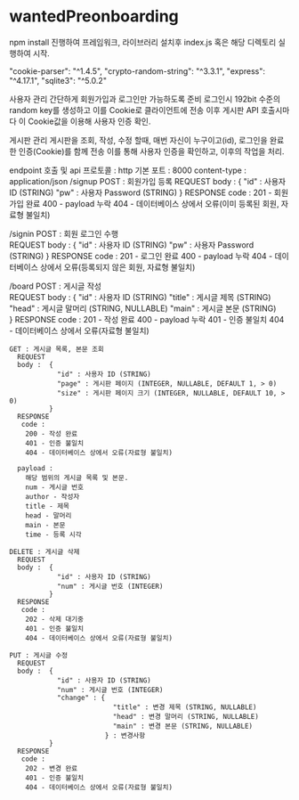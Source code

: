 # wantedPreonboarding

npm install 진행하여 프레임워크, 라이브러리 설치후
index.js 혹은 해당 디렉토리 실행하여 시작.


"cookie-parser": "^1.4.5",
"crypto-random-string": "^3.3.1",
"express": "^4.17.1",
"sqlite3": "^5.0.2"


사용자 관리
  간단하게 회원가입과 로그인만 가능하도록 준비
  로그인시 192bit 수준의 random key를 생성하고 이를 Cookie로 클라이언트에 전송
  이후 게시판 API 호출시마다 이 Cookie값을 이용해 사용자 인증 확인.
 
 
 게시판 관리
  게시판을 조회, 작성, 수정 할때, 매번 자신이 누구이고(id), 로그인을 완료한 인증(Cookie)를 함께 전송
  이를 통해 사용자 인증을 확인하고, 이후의 작업을 처리.
  
  
 endpoint 호출 및 api 
 프로토콜 : http
 기본 포트 : 8000
 content-type : application/json
  /signup
    POST : 회원가입 등록
      REQUEST
      body :  {
                "id" : 사용자 ID (STRING)
                "pw" : 사용자 Password (STRING)
              }
     RESPONSE
     code :
      201 - 회원가입 완료
      400 - payload 누락
      404 - 데이터베이스 상에서 오류(이미 등록된 회원, 자료형 불일치)
      
  /signin
    POST : 회원 로그인 수행   
      REQUEST
      body :  {
                "id" : 사용자 ID (STRING)
                "pw" : 사용자 Password (STRING)
              }
     RESPONSE
     code :
      201 - 로그인 완료
      400 - payload 누락
      404 - 데이터베이스 상에서 오류(등록되지 않은 회원, 자료형 불일치)
      
  /board
    POST : 게시글 작성    
      REQUEST
      body :  {
                "id" : 사용자 ID (STRING)
                "title" : 게시글 제목 (STRING)
                "head" : 게시글 말머리 (STRING, NULLABLE)
                "main" : 게시글 본문 (STRING)                
              }
      RESPONSE
       code :
        201 - 작성 완료
        400 - payload 누락
        401 - 인증 불일치
        404 - 데이터베이스 상에서 오류(자료형 불일치)
        
    GET : 게시글 목록, 본문 조회
      REQUEST
      body :  {
                "id" : 사용자 ID (STRING)
                "page" : 게시판 페이지 (INTEGER, NULLABLE, DEFAULT 1, > 0)
                "size" : 게시판 페이지 크기 (INTEGER, NULLABLE, DEFAULT 10, > 0)                
              }
      RESPONSE
       code :
        200 - 작성 완료
        401 - 인증 불일치
        404 - 데이터베이스 상에서 오류(자료형 불일치)
      
      payload :
        해당 범위의 게시글 목록 및 본문.
        num - 게시글 번호
        author - 작성자
        title - 제목
        head - 말머리
        main - 본문
        time - 등록 시각
              
    DELETE : 게시글 삭제
      REQUEST
      body :  {
                "id" : 사용자 ID (STRING)
                "num" : 게시글 번호 (INTEGER)         
              }
      RESPONSE
       code :
        202 - 삭제 대기중
        401 - 인증 불일치
        404 - 데이터베이스 상에서 오류(자료형 불일치)
              
    PUT : 게시글 수정
      REQUEST
      body :  {
                "id" : 사용자 ID (STRING)
                "num" : 게시글 번호 (INTEGER)         
                "change" : {
                              "title" : 변경 제목 (STRING, NULLABLE)
                              "head" : 변경 말머리 (STRING, NULLABLE)
                              "main" : 변경 본문 (STRING, NULLABLE)     
                            } : 변경사항
              }
      RESPONSE
       code :
        202 - 변경 완료
        401 - 인증 불일치
        404 - 데이터베이스 상에서 오류(자료형 불일치)
